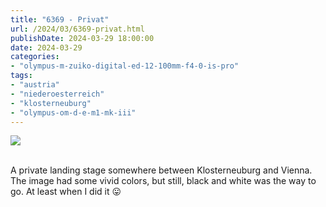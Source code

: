 ```yaml
---
title: "6369 - Privat"
url: /2024/03/6369-privat.html
publishDate: 2024-03-29 18:00:00
date: 2024-03-29
categories:
- "olympus-m-zuiko-digital-ed-12-100mm-f4-0-is-pro"
tags:
- "austria"
- "niederoesterreich"
- "klosterneuburg"
- "olympus-om-d-e-m1-mk-iii"
---
```

<div class="container">
<div class="center"><a target="_blank" href="https://d25zfm9zpd7gm5.cloudfront.net/1200x1200/2020/20200806_153752_lr.jpg"><img class="webfeedsFeaturedVisual" src="https://d25zfm9zpd7gm5.cloudfront.net/0600x0600/2020/20200806_153752_lr.jpg" /></a></div>
</div>
<br />

A private landing stage somewhere between Klosterneuburg and
Vienna. The image had some vivid colors, but still, black
and white was the way to go. At least when I did it
:stuck_out_tongue:
